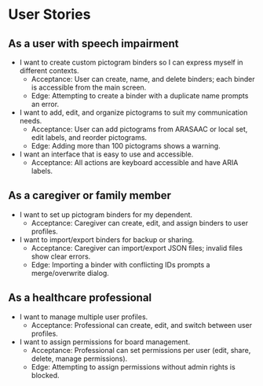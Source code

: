 # User Stories

## As a user with speech impairment

- I want to create custom pictogram binders so I can express myself in different contexts.
  - Acceptance: User can create, name, and delete binders; each binder is accessible from the main screen.
  - Edge: Attempting to create a binder with a duplicate name prompts an error.
- I want to add, edit, and organize pictograms to suit my communication needs.
  - Acceptance: User can add pictograms from ARASAAC or local set, edit labels, and reorder pictograms.
  - Edge: Adding more than 100 pictograms shows a warning.
- I want an interface that is easy to use and accessible.
  - Acceptance: All actions are keyboard accessible and have ARIA labels.

## As a caregiver or family member

- I want to set up pictogram binders for my dependent.
  - Acceptance: Caregiver can create, edit, and assign binders to user profiles.
- I want to import/export binders for backup or sharing.
  - Acceptance: Caregiver can import/export JSON files; invalid files show clear errors.
  - Edge: Importing a binder with conflicting IDs prompts a merge/overwrite dialog.

## As a healthcare professional

- I want to manage multiple user profiles.
  - Acceptance: Professional can create, edit, and switch between user profiles.
- I want to assign permissions for board management.
  - Acceptance: Professional can set permissions per user (edit, share, delete, manage permissions).
  - Edge: Attempting to assign permissions without admin rights is blocked.
